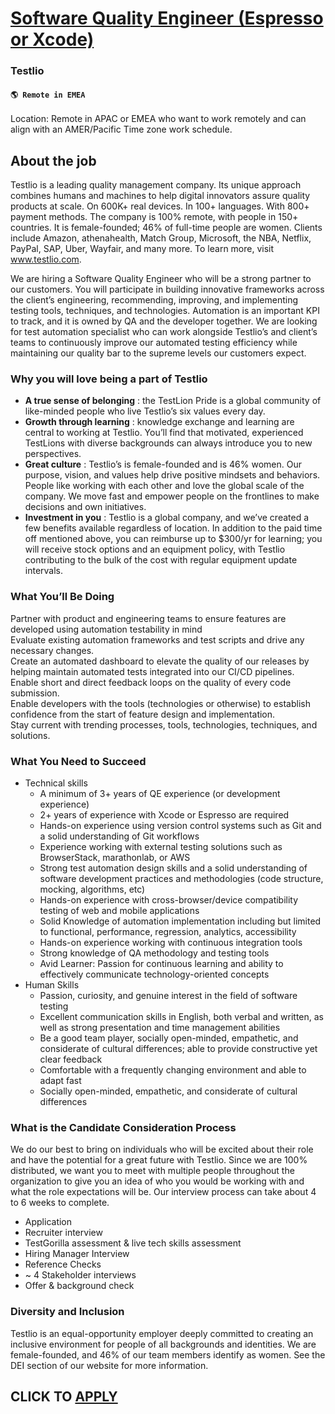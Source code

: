 # [Software Quality Engineer (Espresso or Xcode)](https://www.remotewlb.com/apply/software-quality-engineer-espresso-or-xcode)  
### Testlio  
#### `🌎 Remote in EMEA`  

Location: Remote in APAC or EMEA who want to work remotely and can align with an AMER/Pacific Time zone work schedule.

## About the job

Testlio is a leading quality management company. Its unique approach combines humans and machines to help digital innovators assure quality products at scale. On 600K+ real devices. In 100+ languages. With 800+ payment methods. The company is 100% remote, with people in 150+ countries. It is female-founded; 46% of full-time people are women. Clients include Amazon, athenahealth, Match Group, Microsoft, the NBA, Netflix, PayPal, SAP, Uber, Wayfair, and many more. To learn more, visit www.testlio.com.

We are hiring a Software Quality Engineer who will be a strong partner to our customers. You will participate in building innovative frameworks across the client’s engineering, recommending, improving, and implementing testing tools, techniques, and technologies. Automation is an important KPI to track, and it is owned by QA and the developer together. We are looking for test automation specialist who can work alongside Testlio’s and client’s teams to continuously improve our automated testing efficiency while maintaining our quality bar to the supreme levels our customers expect.

### Why you will love being a part of Testlio

  * **A true sense of belonging** : the TestLion Pride is a global community of like-minded people who live Testlio’s six values every day. 
  * **Growth through learning** : knowledge exchange and learning are central to working at Testlio. You’ll find that motivated, experienced TestLions with diverse backgrounds can always introduce you to new perspectives. 
  * **Great culture** : Testlio’s is female-founded and is 46% women. Our purpose, vision, and values help drive positive mindsets and behaviors. People like working with each other and love the global scale of the company. We move fast and empower people on the frontlines to make decisions and own initiatives.
  * **Investment in you** : Testlio is a global company, and we’ve created a few benefits available regardless of location. In addition to the paid time off mentioned above, you can reimburse up to $300/yr for learning; you will receive stock options and an equipment policy, with Testlio contributing to the bulk of the cost with regular equipment update intervals.

### What You’ll Be Doing

Partner with product and engineering teams to ensure features are developed using automation testability in mind  
Evaluate existing automation frameworks and test scripts and drive any necessary changes.  
Create an automated dashboard to elevate the quality of our releases by helping maintain automated tests integrated into our CI/CD pipelines.  
Enable short and direct feedback loops on the quality of every code submission.  
Enable developers with the tools (technologies or otherwise) to establish confidence from the start of feature design and implementation.  
Stay current with trending processes, tools, technologies, techniques, and solutions.

### What You Need to Succeed

  * Technical skills 
    * A minimum of 3+ years of QE experience (or development experience)
    * 2+ years of experience with Xcode or Espresso are required
    * Hands-on experience using version control systems such as Git and a solid understanding of Git workflows
    * Experience working with external testing solutions such as BrowserStack, marathonlab, or AWS
    * Strong test automation design skills and a solid understanding of software development practices and methodologies (code structure, mocking, algorithms, etc)
    * Hands-on experience with cross-browser/device compatibility testing of web and mobile applications
    * Solid Knowledge of automation implementation including but limited to functional, performance, regression, analytics, accessibility
    * Hands-on experience working with continuous integration tools
    * Strong knowledge of QA methodology and testing tools
    * Avid Learner: Passion for continuous learning and ability to effectively communicate technology-oriented concepts
  * Human Skills 
    * Passion, curiosity, and genuine interest in the field of software testing
    * Excellent communication skills in English, both verbal and written, as well as strong presentation and time management abilities
    * Be a good team player, socially open-minded, empathetic, and considerate of cultural differences; able to provide constructive yet clear feedback
    * Comfortable with a frequently changing environment and able to adapt fast
    * Socially open-minded, empathetic, and considerate of cultural differences

### What is the Candidate Consideration Process

We do our best to bring on individuals who will be excited about their role and have the potential for a great future with Testlio. Since we are 100% distributed, we want you to meet with multiple people throughout the organization to give you an idea of who you would be working with and what the role expectations will be. Our interview process can take about 4 to 6 weeks to complete.

  * Application
  * Recruiter interview 
  * TestGorilla assessment & live tech skills assessment
  * Hiring Manager Interview
  * Reference Checks
  * ~ 4 Stakeholder interviews
  * Offer & background check

### Diversity and Inclusion

Testlio is an equal-opportunity employer deeply committed to creating an inclusive environment for people of all backgrounds and identities. We are female-founded, and 46% of our team members identify as women. See the DEI section of our website for more information.

  
## CLICK TO [APPLY](https://www.remotewlb.com/apply/software-quality-engineer-espresso-or-xcode)


